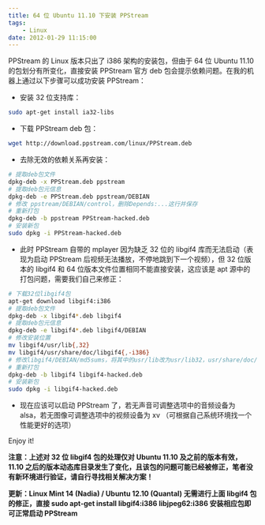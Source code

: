 ```yaml
---
title: 64 位 Ubuntu 11.10 下安装 PPStream
tags:
    - Linux
date: 2012-01-29 11:15:00
---
```


PPStream 的 Linux 版本只出了 i386 架构的安装包，但由于 64 位 Ubuntu 11.10 的包划分有所变化，直接安装 PPStream 官方 deb 包会提示依赖问题。在我的机器上通过以下步骤可以成功安装 PPStream：
- 安装 32 位支持库：
```bash
sudo apt-get install ia32-libs
```
- 下载 PPStream deb 包：
```bash
wget http://download.ppstream.com/linux/PPStream.deb
```
- 去除无效的依赖关系再安装：
```bash
# 提取deb包文件
dpkg-deb -x PPStream.deb ppstream
# 提取deb包元信息
dpkg-deb -e PPStream.deb ppstream/DEBIAN
# 修改 ppstream/DEBIAN/control，删除Depends:...这行并保存
# 重新打包
dpkg-deb -b ppstream PPStream-hacked.deb
# 安装新包
sudo dpkg -i PPStream-hacked.deb
```
- 此时 PPStream 自带的 mplayer 因为缺乏 32 位的 libgif4 库而无法启动（表现为启动 PPStream 后视频无法播放，不停地跳到下一个视频），但 32 位版本的 libgif4 和 64 位版本文件位置相同不能直接安装，这应该是 apt 源中的打包问题，需要我们自己来修正：
```bash
# 下载32位libgif4包
apt-get download libgif4:i386
# 提取deb包文件
dpkg-deb -x libgif4*.deb libgif4
# 提取deb包元信息
dpkg-deb -e libgif4*.deb libgif4/DEBIAN
# 修改安装位置
mv libgif4/usr/lib{,32}
mv libgif4/usr/share/doc/libgif4{,-i386}
# 修改libgif4/DEBIAN/md5sums，将其中的usr/lib改为usr/lib32，usr/share/doc/libgif4改为usr/share/doc/libgif4-i386，保存
# 重新打包
dpkg-deb -b libgif4 libgif4-hacked.deb
# 安装新包
sudo dpkg -i libgif4-hacked.deb
```
- 现在应该可以启动 PPStream 了，若无声音可调整选项中的音频设备为 alsa，若无图像可调整选项中的视频设备为 xv （可根据自己系统环境找一个性能更好的选项）

Enjoy it!

**注意：上述对 32 位 libgif4 包的处理仅对 Ubuntu 11.10 及之前的版本有效，11.10 之后的版本动态库目录发生了变化，且该包的问题可能已经被修正，笔者没有新环境进行验证，请自行寻找相关解决方案！**

**更新：Linux Mint 14 (Nadia) / Ubuntu 12.10 (Quantal) 无需进行上面 libgif4 包的修正，直接 sudo apt-get install libgif4:i386 libjpeg62:i386 安装相应包即可正常启动 PPStream**

